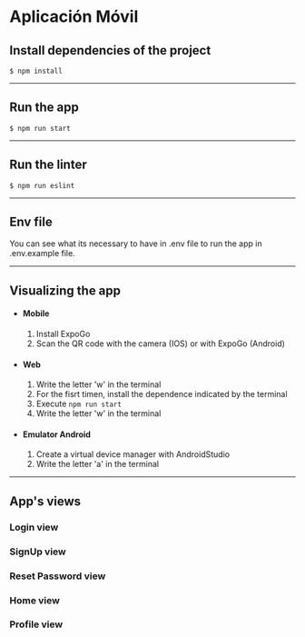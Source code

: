 Aplicación Móvil
===============

## Install dependencies of the project
```
$ npm install
```
---

## Run the app
```
$ npm run start
```
---

## Run the linter
```
$ npm run eslint
```
---

## Env file
You can see what its necessary to have in .env file to run the app in .env.example file.

---

## Visualizing the app

- #### Mobile
    1. Install ExpoGo
    2. Scan the QR code with the camera (IOS) or with ExpoGo (Android)

- #### Web
    1. Write the letter 'w' in the terminal
    2. For the fisrt timen, install the dependence indicated by the terminal
    3. Execute `npm run start`
    4. Write the letter 'w' in the terminal

- #### Emulator Android
    1. Create a virtual device manager with AndroidStudio
    2. Write the letter 'a' in the terminal
    
---

## App's views

### Login view

### SignUp view

### Reset Password view

### Home view

### Profile view



